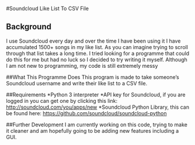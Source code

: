 #Soundcloud Like List To CSV File
## Background
I use Soundcloud every day and over the time I have been using it I have accumulated 1500+ songs in my like list. As you can imagine trying to scroll through that list takes a long time. I tried looking for a programme that could do this for me but had no luck so I decided to try writing it myself. Although I am not new to programming, my code is still extremely messy 

##What This Programme Does
This program is made to take someone’s Soundcloud username and write their like list to a CSV file.

##Requirements
*Python 3 interpreter
*API key for Soundcloud, if you are logged in you can get one by clicking this link: http://soundcloud.com/you/apps/new
*Soundcloud Python Library, this can be found here: https://github.com/soundcloud/soundcloud-python 

##Further Development
I am currently working on this code, trying to make it cleaner and am hopefully going to be adding new features including a GUI. 